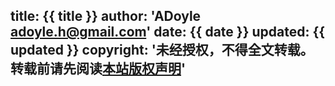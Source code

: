 title: {{ title }}
author: 'ADoyle <adoyle.h@gmail.com>'
date: {{ date }}
updated: {{ updated }}
copyright: '未经授权，不得全文转载。转载前请先阅读[本站版权声明](http://adoyle.me/copyright)'
---
